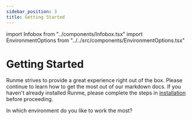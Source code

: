 ```yaml
---
sidebar_position: 3
title: Getting Started
---
```


import Infobox from "../components/Infobox.tsx"
import EnvironmentOptions from "../../src/components/EnvironmentOptions.tsx"

# Getting Started

Runme strives to provide a great experience right out of the box. Please continue to learn how to get the most out of our markdown docs. If you haven't already installed Runme, please complete the steps in [installation](/install#runme-cli) before proceeding.

In which environment do you like to work the most?

<EnvironmentOptions />
